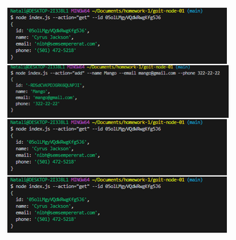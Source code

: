 ![node index.js --action="list"](https://github.com/Natali-Stankevych/goit-node-01/blob/main/get%20-%20goit-node-01%20-%20Visual%20Stud.png)
![node index.js --action="get" --id 05olLMgyVQdWRwgKfg5J6](https://github.com/Natali-Stankevych/goit-node-01/blob/main/add%20-%20goit-node-01%20-%20Visual%20Studio%20Code%202023.png)
![node index.js --action="list"](https://github.com/Natali-Stankevych/goit-node-01/blob/main/get%20-%20goit-node-01%20-%20Visual%20Stud.png)
![node index.js --action="list"](https://github.com/Natali-Stankevych/goit-node-01/blob/main/get%20-%20goit-node-01%20-%20Visual%20Stud.png)



